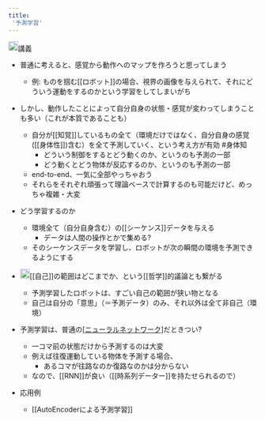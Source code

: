 ```yaml
---
title:
 '予測学習'
---
```


<img src='https://scrapbox.io/api/pages/blu3mo-public/情報科学の達人/icon' alt='情報科学の達人.icon' height="19.5"/>講義
- 普通に考えると、感覚から動作へのマップを作ろうと思ってしまう
    - 例: ものを掴む[[ロボット]]の場合、視界の画像を与えられて、それにどういう運動をするのかという学習をしてしまいがち
- しかし、動作したことによって自分自身の状態・感覚が変わってしまうことも多い（これが本質であることも）
    - 自分が[[知覚]]しているもの全て（環境だけではなく、自分自身の感覚([[身体性]])含む）を全て予測していく、という考え方が有効 #身体知
        - どういう制御をするとどう動くのか、というのも予測の一部
        - どう動くとどう物体が反応するのか、というのも予測の一部
    - end-to-end、一気に全部やっちゃおう
    - それらをそれぞれ頑張って理論ベースで計算するのも可能だけど、めっちゃ複雑・大変
- どう学習するのか
    - 環境全て（自分自身含む）の[[シーケンス]]データを与える
        - データは人間の操作とかで集める?
    - そのシーケンスデータを学習し、ロボットが次の瞬間の環境を予測できるようにする
- <img src='https://scrapbox.io/api/pages/blu3mo-public/blu3mo/icon' alt='blu3mo.icon' height="19.5"/>[[自己]]の範囲はどこまでか、という[[哲学]]的議論とも繋がる
    - 予測学習したロボットは、すごい自己の範囲が狭い物となる
    - 自己は自分の「意思」（＝予測データ）のみ、それ以外は全て非自己（環境）

- 予測学習は、普通の[[ニューラルネットワーク]]([[FNN]])だときつい?
    - 一コマ前の状態だけから予測するのは大変
    - 例えば往復運動している物体を予測する場合、
        - あるコマが往路なのか復路なのかは分からない
    - なので、[[RNN]]が良い（[[時系列データー]]を持たせられるので）

- 応用例
    - [[AutoEncoderによる予測学習]]
